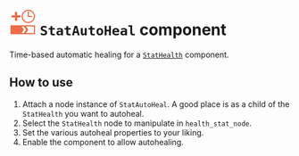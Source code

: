 # <img src="../icons/stat_auto_heal.svg" width="48" height="48"> `StatAutoHeal` component

Time-based automatic healing for a  [`StatHealth`](StatHealth.md) component.

## How to use

1. Attach a node instance of `StatAutoHeal`.  A good place is as a child of the `StatHealth` you want to autoheal.
2. Select the `StatHealth` node to manipulate in `health_stat_node`.
3. Set the various autoheal properties to your liking.
4. Enable the component to allow autohealing.
